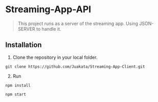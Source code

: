 # Streaming-App-API

> This project runs as a server of the streaming app. Using JSON-SERVER to handle it. 

## Installation

1. Clone the repository in your local folder.
```
git clone https://github.com/Juakata/Streaming-App-Client.git
```
2. Run
```
npm install
```
```
npm start
```

